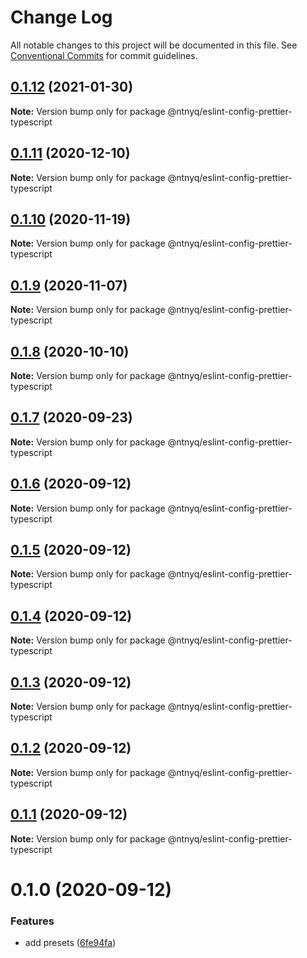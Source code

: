# Change Log

All notable changes to this project will be documented in this file.
See [Conventional Commits](https://conventionalcommits.org) for commit guidelines.

## [0.1.12](https://github.com/ntnyq/configs/compare/@ntnyq/eslint-config-prettier-typescript@0.1.11...@ntnyq/eslint-config-prettier-typescript@0.1.12) (2021-01-30)

**Note:** Version bump only for package @ntnyq/eslint-config-prettier-typescript

## [0.1.11](https://github.com/ntnyq/configs/compare/@ntnyq/eslint-config-prettier-typescript@0.1.10...@ntnyq/eslint-config-prettier-typescript@0.1.11) (2020-12-10)

**Note:** Version bump only for package @ntnyq/eslint-config-prettier-typescript

## [0.1.10](https://github.com/ntnyq/configs/compare/@ntnyq/eslint-config-prettier-typescript@0.1.9...@ntnyq/eslint-config-prettier-typescript@0.1.10) (2020-11-19)

**Note:** Version bump only for package @ntnyq/eslint-config-prettier-typescript

## [0.1.9](https://github.com/ntnyq/configs/compare/@ntnyq/eslint-config-prettier-typescript@0.1.8...@ntnyq/eslint-config-prettier-typescript@0.1.9) (2020-11-07)

**Note:** Version bump only for package @ntnyq/eslint-config-prettier-typescript

## [0.1.8](https://github.com/ntnyq/configs/compare/@ntnyq/eslint-config-prettier-typescript@0.1.7...@ntnyq/eslint-config-prettier-typescript@0.1.8) (2020-10-10)

**Note:** Version bump only for package @ntnyq/eslint-config-prettier-typescript

## [0.1.7](https://github.com/ntnyq/configs/compare/@ntnyq/eslint-config-prettier-typescript@0.1.6...@ntnyq/eslint-config-prettier-typescript@0.1.7) (2020-09-23)

**Note:** Version bump only for package @ntnyq/eslint-config-prettier-typescript

## [0.1.6](https://github.com/ntnyq/configs/compare/@ntnyq/eslint-config-prettier-typescript@0.1.5...@ntnyq/eslint-config-prettier-typescript@0.1.6) (2020-09-12)

**Note:** Version bump only for package @ntnyq/eslint-config-prettier-typescript

## [0.1.5](https://github.com/ntnyq/configs/compare/@ntnyq/eslint-config-prettier-typescript@0.1.4...@ntnyq/eslint-config-prettier-typescript@0.1.5) (2020-09-12)

**Note:** Version bump only for package @ntnyq/eslint-config-prettier-typescript

## [0.1.4](https://github.com/ntnyq/configs/compare/@ntnyq/eslint-config-prettier-typescript@0.1.3...@ntnyq/eslint-config-prettier-typescript@0.1.4) (2020-09-12)

**Note:** Version bump only for package @ntnyq/eslint-config-prettier-typescript

## [0.1.3](https://github.com/ntnyq/configs/compare/@ntnyq/eslint-config-prettier-typescript@0.1.2...@ntnyq/eslint-config-prettier-typescript@0.1.3) (2020-09-12)

**Note:** Version bump only for package @ntnyq/eslint-config-prettier-typescript

## [0.1.2](https://github.com/ntnyq/configs/compare/@ntnyq/eslint-config-prettier-typescript@0.1.1...@ntnyq/eslint-config-prettier-typescript@0.1.2) (2020-09-12)

**Note:** Version bump only for package @ntnyq/eslint-config-prettier-typescript

## [0.1.1](https://github.com/ntnyq/configs/compare/@ntnyq/eslint-config-prettier-typescript@0.1.0...@ntnyq/eslint-config-prettier-typescript@0.1.1) (2020-09-12)

**Note:** Version bump only for package @ntnyq/eslint-config-prettier-typescript

# 0.1.0 (2020-09-12)

### Features

-   add presets ([6fe94fa](https://github.com/ntnyq/configs/commit/6fe94fae4ed9d80b18833c9e5a3f51f710ebda43))
